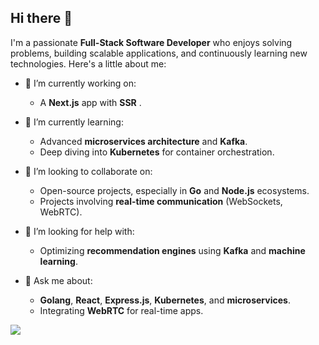 ## Hi there 👋

I'm a passionate **Full-Stack Software Developer** who enjoys solving problems, building scalable applications, and continuously learning new technologies. Here's a little about me:

- 🔭 I’m currently working on:  
  - A **Next.js** app with **SSR** .

- 🌱 I’m currently learning:
  - Advanced **microservices architecture** and **Kafka**.
  - Deep diving into **Kubernetes** for container orchestration.
  
- 👯 I’m looking to collaborate on:
  - Open-source projects, especially in **Go** and **Node.js** ecosystems.
  - Projects involving **real-time communication** (WebSockets, WebRTC).
  
- 🤔 I’m looking for help with:
  - Optimizing **recommendation engines** using **Kafka** and **machine learning**.
  
- 💬 Ask me about:
  - **Golang**, **React**, **Express.js**, **Kubernetes**, and **microservices**.
  - Integrating **WebRTC** for real-time apps.

![](https://komarev.com/ghpvc/?username=sakarbaral&style=flat-square&color=orange)
